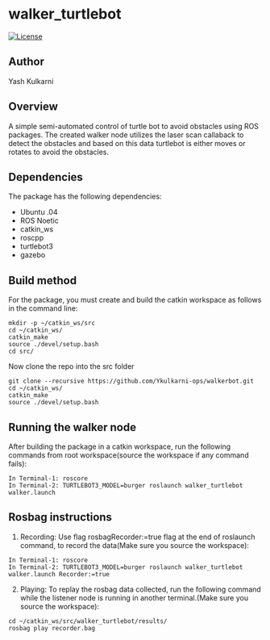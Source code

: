 # walker_turtlebot
[![License](https://img.shields.io/badge/License-BSD%203--Clause-blue.svg)](https://opensource.org/licenses/BSD-3-Clause)


## Author
Yash Kulkarni

## Overview
A simple semi-automated control of turtle bot to avoid obstacles using ROS packages. The created walker node utilizes the laser scan callaback to detect the obstacles and based on this data turtlebot is either moves or rotates to avoid the obstacles.

## Dependencies
The package has the following dependencies:

- Ubuntu .04
- ROS Noetic
- catkin_ws
- roscpp
- turtlebot3
- gazebo


## Build method
For the package, you must create and build the catkin workspace as follows in the command line:
```
mkdir -p ~/catkin_ws/src
cd ~/catkin_ws/
catkin_make
source ./devel/setup.bash
cd src/
```
Now clone the repo into the src folder
```
git clone --recursive https://github.com/Ykulkarni-ops/walkerbot.git
cd ~/catkin_ws/
catkin_make
source ./devel/setup.bash
```
## Running the walker node
After building the package in a catkin workspace, run the following commands from root workspace(source the workspace if any command fails):
```
In Terminal-1: roscore
In Terminal-2: TURTLEBOT3_MODEL=burger roslaunch walker_turtlebot walker.launch
```

## Rosbag instructions
1) Recording: Use flag rosbagRecorder:=true flag at the end of roslaunch command, to record the data(Make sure you source the workspace):
```
In Terminal-1: roscore
In Terminal-2: TURTLEBOT3_MODEL=burger roslaunch walker_turtlebot walker.launch Recorder:=true

```
2) Playing: To replay the rosbag data collected, run the following command while the listener node is running in another terminal.(Make sure you source the workspace):
```
cd ~/catkin_ws/src/walker_turtlebot/results/
rosbag play recorder.bag 
```

